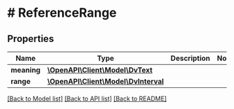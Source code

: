 # # ReferenceRange

## Properties

Name | Type | Description | Notes
------------ | ------------- | ------------- | -------------
**meaning** | [**\OpenAPI\Client\Model\DvText**](DvText.md) |  |
**range** | [**\OpenAPI\Client\Model\DvInterval**](DvInterval.md) |  |

[[Back to Model list]](../../README.md#models) [[Back to API list]](../../README.md#endpoints) [[Back to README]](../../README.md)
